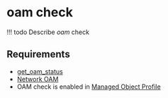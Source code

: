# oam check

<!-- prettier-ignore -->
!!! todo
    Describe *oam* check

## Requirements

* [get_oam_status](../../scripts-reference/get_oam_status.md)
* [Network OAM](../../caps-reference/network/oam.md)
* OAM check is enabled in [Managed Object Profile](../../concepts/managed-object-profile/index.md)
